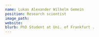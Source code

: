```yaml
---
name: Lukas Alexander Wilhelm Gemein
position: Research scientist
image_path:
website: 
blurb: PhD Student at Uni. of Frankfurt .
---
```

